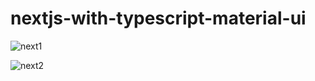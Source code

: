 # nextjs-with-typescript-material-ui

![next1](https://user-images.githubusercontent.com/76772620/128875477-33015b76-659e-4500-927c-49f248e96bcc.PNG)

![next2](https://user-images.githubusercontent.com/76772620/128875789-905fee7d-2478-4168-a848-229b671060ad.PNG)
